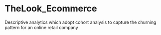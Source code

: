 # TheLook_Ecommerce
Descriptive analytics which adopt cohort analysis to capture the churning pattern for an online retail company
